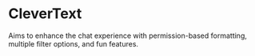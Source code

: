 # CleverText
Aims to enhance the chat experience with permission-based formatting, multiple filter options, and fun features.
